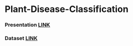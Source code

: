 # Plant-Disease-Classification



### Presentation [LINK](https://www.canva.com/design/DAEg0Gvqvl4/5_dNUaBAVSkJIpVUtv0I5Q/view?utm_content=DAEg0Gvqvl4&utm_campaign=designshare&utm_medium=link&utm_source=sharebutton)

### Dataset [LINK](https://data.mendeley.com/datasets/tywbtsjrjv/1)
